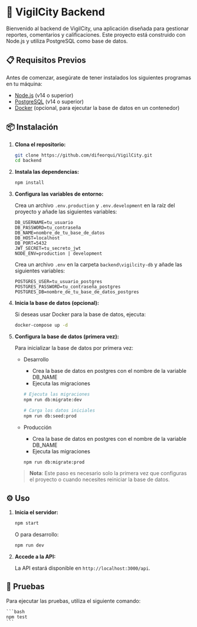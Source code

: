 # 🚀 VigilCity Backend

Bienvenido al backend de VigilCity, una aplicación diseñada para gestionar reportes, comentarios y calificaciones. Este proyecto está construido con Node.js y utiliza PostgreSQL como base de datos.

## 📋 Requisitos Previos

Antes de comenzar, asegúrate de tener instalados los siguientes programas en tu máquina:

- [Node.js](https://nodejs.org/) (v14 o superior)
- [PostgreSQL](https://www.postgresql.org/) (v14 o superior)
- [Docker](https://www.docker.com/) (opcional, para ejecutar la base de datos en un contenedor)

## 📦 Instalación

1. **Clona el repositorio:**

   ```bash
   git clone https://github.com/difeorqui/VigilCity.git
   cd backend
   ```

2. **Instala las dependencias:**

   ```bash
   npm install
   ```

3. **Configura las variables de entorno:**

   Crea un archivo `.env.production` y `.env.development` en la raíz del proyecto y añade las siguientes variables:

   ```plaintext
   DB_USERNAME=tu_usuario
   DB_PASSWORD=tu_contraseña
   DB_NAME=nombre_de_tu_base_de_datos
   DB_HOST=localhost
   DB_PORT=5432
   JWT_SECRET=tu_secreto_jwt
   NODE_ENV=production | development
   ```

   Crea un archivo `.env` en la carpeta `backend\vigilcity-db` y añade las siguientes variables:

   ```plaintext
   POSTGRES_USER=tu_usuario_postgres
   POSTGRES_PASSWORD=tu_contraseña_postgres
   POSTGRES_DB=nombre_de_tu_base_de_datos_postgres
   ```

4. **Inicia la base de datos (opcional):**

   Si deseas usar Docker para la base de datos, ejecuta:

   ```bash
   docker-compose up -d
   ```

5. **Configura la base de datos (primera vez):**

   Para inicializar la base de datos por primera vez:

   - Desarrollo
      - Crea la base de datos en postgres con el nombre de la variable DB_NAME
      - Ejecuta las migraciones

      ```bash
      # Ejecuta las migraciones
      npm run db:migrate:dev

      # Carga los datos iniciales
      npm run db:seed:prod
      ```

   - Producción
      - Crea la base de datos en postgres con el nombre de la variable DB_NAME
      - Ejecuta las migraciones

      ```bash
      npm run db:migrate:prod
      ```

   > **Nota**: Este paso es necesario solo la primera vez que configuras el proyecto o cuando necesites reiniciar la base de datos.

## ⚙️ Uso

1. **Inicia el servidor:**

   ```bash
   npm start
   ```

   O para desarrollo:

   ```bash
   npm run dev
   ```

2. **Accede a la API:**

   La API estará disponible en `http://localhost:3000/api`.

## 🧪 Pruebas

Para ejecutar las pruebas, utiliza el siguiente comando: 

    ```bash
    npm test
    ```
